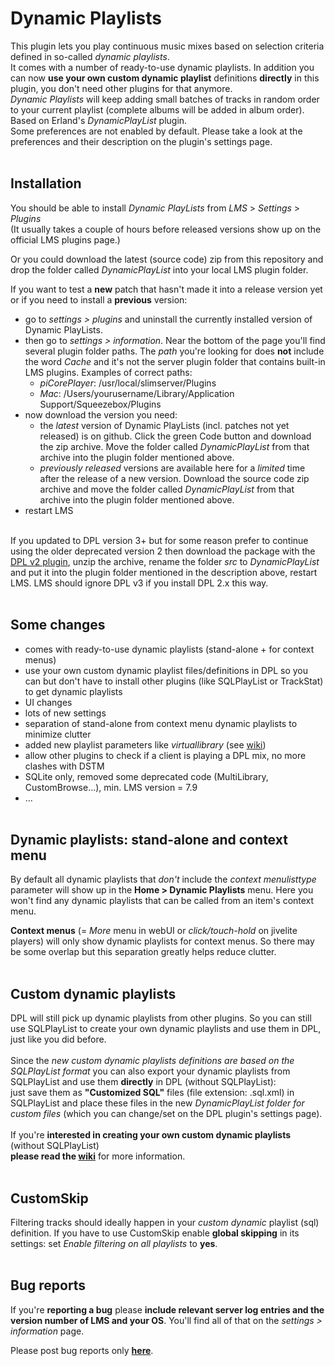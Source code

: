 Dynamic Playlists
====

This plugin lets you play continuous music mixes based on selection criteria defined in so-called <i>dynamic playlists</i>.<br>
It comes with a number of ready-to-use dynamic playlists. In addition you can now <b>use your own custom dynamic playlist</b> definitions <b>directly</b> in this plugin, you don't need other plugins for that anymore.<br>*Dynamic Playlists* will keep adding small batches of tracks in random order to your current playlist (complete albums will be added in album order). Based on Erland's <i>DynamicPlayList</i> plugin.<br>
Some preferences are not enabled by default. Please take a look at the preferences and their description on the plugin's settings page.
<br><br>

## Installation

You should be able to install *Dynamic PlayLists* from *LMS* > *Settings* > *Plugins*<br>(It usually takes a couple of hours before released versions show up on the official LMS plugins page.)<br>

Or you could download the latest (source code) zip from this repository and drop the folder called *DynamicPlayList* into your local LMS plugin folder.

If you want to test a **new** patch that hasn't made it into a release version yet or if you need to install a **previous** version:

* go to *settings > plugins* and uninstall the currently installed version of Dynamic PlayLists.
* then go to *settings > information*. Near the bottom of the page you'll find several plugin folder paths. The *path* you're looking for does **not** include the word *Cache* and it's not the server plugin folder that contains built-in LMS plugins. Examples of correct paths:
    * *piCorePlayer*: /usr/local/slimserver/Plugins
    * *Mac*: /Users/yourusername/Library/Application Support/Squeezebox/Plugins
* now download the version you need:
    * the *latest* version of Dynamic PlayLists (incl. patches not yet released) is on github. Click the green Code button and download the zip archive. Move the folder called *DynamicPlayList* from that archive into the plugin folder mentioned above.
	* *previously released* versions are available here for a *limited* time after the release of a new version. Download the source code zip archive and move the folder called *DynamicPlayList* from that archive into the plugin folder mentioned above.
* restart LMS
<br><br>

If you updated to DPL version 3+ but for some reason prefer to continue using the older deprecated version 2 then download the package with the [DPL v2 plugin](https://github.com/erland/lms-dynamicplaylist), unzip the archive, rename the folder *src* to *DynamicPlayList* and put it into the plugin folder mentioned in the description above, restart LMS. LMS should ignore DPL v3 if you install DPL 2.x this way.
<br><br>

## Some changes<br>
- comes with ready-to-use dynamic playlists (stand-alone + for context menus)
- use your own custom dynamic playlist files/definitions in DPL so you can but don't have to install other plugins (like SQLPlayList or TrackStat) to get dynamic playlists
- UI changes
- lots of new settings
- separation of stand-alone from context menu dynamic playlists to minimize clutter
- added new playlist parameters like <i>virtuallibrary</i> (see [wiki](https://github.com/AF-1/lms-dynamicplaylists/wiki/DPL-playlist-format))
- allow other plugins to check if a client is playing a DPL mix, no more clashes with DSTM
- SQLite only, removed some deprecated code (MultiLibrary, CustomBrowse...), min. LMS version = 7.9
- …
<br><br>

## Dynamic playlists: stand-alone and context menu
By default all dynamic playlists that *don't* include the *context menulisttype* parameter will show up in the **Home > Dynamic Playlists** menu. Here you won't find any dynamic playlists that can be called from an item's context menu.<br>

**Context menus** (= *More* menu in webUI or *click/touch-hold* on jivelite players) will only show dynamic playlists for context menus. So there may be some overlap but this separation greatly helps reduce clutter.
<br><br>

## Custom dynamic playlists

DPL will still pick up dynamic playlists from other plugins. So you can still use SQLPlayList to create your own dynamic playlists and use them in DPL, just like you did before.<br><br>
Since the <i>new custom dynamic playlists definitions are based on the SQLPlayList format</i> you can also export your dynamic playlists from SQLPlayList and use them <b>directly</b> in DPL (without SQLPlayList):<br>
just save them as <b>"Customized SQL"</b> files (file extension: .sql.xml) in SQLPlayList and place these files in the new <i>DynamicPlayList folder for custom files</i> (which you can change/set on the DPL plugin's settings page).
<br><br>
If you're **interested in creating your own custom dynamic playlists** (without SQLPlayList)<br>
**please read the [wiki](https://github.com/AF-1/lms-dynamicplaylists/wiki/DPL-playlist-format)** for more information.
<br><br>

## CustomSkip

Filtering tracks should ideally happen in your <i>custom dynamic</i> playlist (sql) definition. If you have to use CustomSkip enable **global skipping** in its settings: set <i>Enable filtering on all playlists</i> to <b>yes</b>.
<br><br>

## Bug reports

If you're **reporting a bug** please **include relevant server log entries and the version number of LMS and your OS**. You'll find all of that on the *settings > information* page.

Please post bug reports only [**here**](https://forums.slimdevices.com/showthread.php?115073-Announce-Dynamic-Playlists-3-(mod)).
